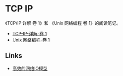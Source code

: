 # TCP IP

《TCP/IP 详解 卷 1》和 《Unix 网络编程 卷 1》的阅读笔记。

- [TCP-IP-详解-卷 1](./TCP-IP-详解-卷1/readme.md)
- [Unix 网络编程-卷 1](./Unix网络编程-卷1/readme.md)

## Links

- [高效的网络IO模型](https://mp.weixin.qq.com/s/naGheZq_z5d8pyB_i9hY7g)
